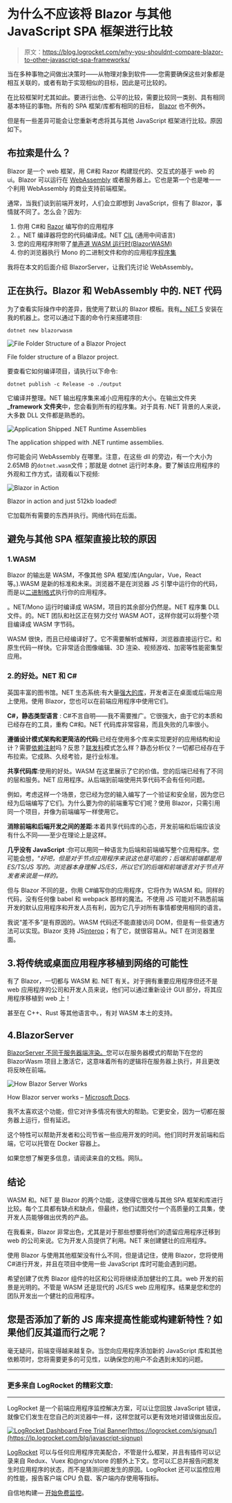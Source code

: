 # 为什么不应该将 Blazor 与其他 JavaScript SPA 框架进行比较

> 原文：<https://blog.logrocket.com/why-you-shouldnt-compare-blazor-to-other-javascript-spa-frameworks/>

当在多种事物之间做出决策时——从物理对象到软件——您需要确保这些对象都是相互关联的，或者有助于实现相似的目标，因此是可比较的。

在比较框架时尤其如此。要进行出色、公平的比较，需要比较同一类别、具有相同基本特征的事物。所有的 SPA 框架/库都有相同的目标， [Blazor](https://dotnet.microsoft.com/apps/aspnet/web-apps/blazor) 也不例外。

但是有一些差异可能会让您重新考虑将其与其他 JavaScript 框架进行比较。原因如下。

## 布拉索是什么？

Blazor 是一个 web 框架，用 C#和 Razor 构建现代的、交互式的基于 web 的 ui。Blazor 可以运行在 [WebAssembly](https://blog.logrocket.com/webassembly-how-and-why-559b7f96cd71/) 或者服务器上。它也是第一个也是唯一一个利用 WebAssembly 的商业支持前端框架。

通常，当我们谈到前端开发时，人们会立即想到 JavaScript，但有了 Blazor，事情就不同了。怎么会？因为:

1.  你用 C#和 [Razor](https://docs.microsoft.com/en-us/aspnet/core/mvc/views/razor?view=aspnetcore-5.0) 编写你的应用程序
2.  。NET 编译器将您的代码编译成。NET [CIL](https://en.wikipedia.org/wiki/Common_Intermediate_Language) (通用中间语言)
3.  您的应用程序附带了[单声道 WASM 运行时(BlazorWASM)](https://github.com/mono/mono/blob/main/sdks/wasm/README.md)
4.  你的浏览器执行 Mono 的二进制文件和你的应用程序[程序集](https://docs.microsoft.com/en-us/dotnet/standard/assembly/)

我将在本文的后面介绍 BlazorServer，让我们先讨论 WebAssembly。

## 正在执行。Blazor 和 WebAssembly 中的. NET 代码

为了查看实际操作中的差异，我使用了默认的 Blazor 模板。我有[。NET 5](https://dotnet.microsoft.com/download) 安装在我的机器上。您可以通过下面的命令行来搭建项目:

```
dotnet new blazorwasm

```

![File Folder Structure of a Blazor Project](img/9adf2e784f38afea6e64721ddcbbedde.png)

File folder structure of a Blazor project.

要查看它如何编译项目，请执行以下命令:

```
dotnet publish -c Release -o ./output

```

它编译并整理。NET 输出程序集来减小应用程序的大小。在输出文件夹 **_framework 文件夹**中，您会看到所有的程序集。对于具有. NET 背景的人来说，大多数 DLL 文件都是熟悉的。

![Application Shipped .NET Runtime Assemblies](img/2d33bc42da909ec5e5503dce6fd83d4d.png)

The application shipped with .NET runtime assemblies.

你可能会问 WebAssembly 在哪里。注意，在这些 dll 的旁边，有一个大小为 2.65MB 的`dotnet.wasm`文件；那就是 dotnet 运行时本身。要了解该应用程序的外观和工作方式，请观看以下视频:

![Blazor in Action](img/0433a8ae96627fa00d17eb668eef06b3.png)

Blazor in action and just 512kb loaded!

它加载所有需要的东西并执行。网络代码在后面。

## 避免与其他 SPA 框架直接比较的原因

### 1.WASM

Blazor 的输出是 WASM，不像其他 SPA 框架/库(Angular，Vue，React 等。).WASM 是新的标准和未来。浏览器不是在浏览器 JS 引擎中运行你的代码，而是以[二进制格式](https://webassembly.github.io/spec/core/binary/index.html)执行你的应用程序。

。NET/Mono 运行时编译成 WASM，项目的其余部分仍然是。NET 程序集 DLL 文件。的。NET 团队和社区正在努力交付 WASM AOT，这样你就可以将整个项目编译成 WASM 字节码。

WASM 很快，而且已经编译好了。它不需要解析或解释，浏览器直接运行它。和原生代码一样快。它非常适合图像编辑、3D 渲染、视频游戏、加密等性能密集型应用。

### 2.的好处。NET 和 C#

英国丰富的图书馆。NET 生态系统:有大量[强大的库](https://www.nuget.org/)，开发者正在桌面或后端应用上使用。使用 Blazor，您也可以在前端应用程序中使用它们。

**C#，静态类型语言** : C#不言自明——我不需要推广。它很强大，由于它的本质和已经存在的工具，重构 C#和。NET 代码库非常容易，而且失败的几率很小。

**遵循设计模式架构和更简洁的代码**:已经在使用多个库来实现更好的应用结构和设计？需要[依赖注射](https://docs.microsoft.com/en-us/aspnet/core/blazor/fundamentals/dependency-injection?view=aspnetcore-5.0&pivots=webassembly)吗？反思？[联发科](https://github.com/jbogard/MediatR)模式怎么样？静态分析仪？一切都已经存在于布拉索。它成熟、久经考验，是行业标准。

**共享代码库**:使用的好处。WASM 在这里展示了它的价值。您的后端已经有了不同的层和服务。NET 应用程序。从后端到前端使用共享代码不会有任何问题。

例如，考虑这样一个场景，您已经为您的输入编写了一个验证和安全层，因为您已经为后端编写了它们。为什么要为你的前端重写它们呢？使用 Blazor，只需引用同一个项目，并像为前端编写一样使用它。

**消除前端和后端开发之间的差距**:本着共享代码库的心态，开发前端和后端应该没有什么不同——至少在理论上是这样。

**几乎没有 JavaScript** :你可以用同一种语言为后端和前端编写整个应用程序。您可能会想，“*好吧，但是对于节点应用程序来说这也是可能的；后端和前端都是用 ES/TS/JS 写的。浏览器本身理解 JS/ES，所以它们的后端和前端语言对于节点开发者来说是一样的。*

但与 Blazor 不同的是，你用 C#编写你的应用程序，它将作为 WASM 和。同样的代码，没有任何像 babel 和 webpack 那样的魔法。不使用 JS 可能对不熟悉前端开发的默认应用程序和开发人员有利，因为它几乎对所有事情都使用相同的语言。

我说“差不多”是有原因的。WASM 代码还不能直接访问 DOM，但是有一些变通方法可以实现。Blazor 支持 JS[interop](https://docs.microsoft.com/en-us/aspnet/core/blazor/call-javascript-from-dotnet?view=aspnetcore-5.0)；有了它，就很容易从。NET 在浏览器里面。

## 3.将传统或桌面应用程序移植到网络的可能性

有了 Blazor，一切都与 WASM 和. NET 有关。对于拥有重要应用程序但还不是 web 应用程序的公司和开发人员来说，他们可以通过重新设计 GUI 部分，将其应用程序移植到 web 上！

甚至在 C++、Rust 等其他语言中。，有对 WASM 本土的支持。

## 4.BlazorServer

[BlazorServer 不同于服务器端渲染。](https://docs.microsoft.com/en-us/aspnet/core/blazor/hosting-models?view=aspnetcore-5.0)您可以在服务器模式的帮助下在您的 BlazorWasm 项目上激活它，这意味着所有的逻辑将在服务器上执行，并且更改将反映在前端。

![How Blazor Server Works](img/0498706fc53ddd33da1eaf8c9ce33b43.png)

How Blazor server works – [Microsoft Docs](https://docs.microsoft.com/en-us/aspnet/core/blazor/hosting-models?view=aspnetcore-5.0#blazor-server).

我不太喜欢这个功能，但它对许多情况有很大的帮助。它更安全，因为一切都在服务器上运行，但有延迟。

这个特性可以帮助开发者和公司节省一些应用开发的时间。他们同时开发前端和后端，它可以托管在 Docker 容器上。

如果您想了解更多信息，请阅读来自的文档。网队。

## 结论

WASM 和。NET 是 Blazor 的两个功能，这使得它很难与其他 SPA 框架和库进行比较。每个工具都有缺点和缺点，但最终，他们试图交付一个高质量的工具集，使开发人员能够做出优秀的产品。

在我看来，Blazor 非常出色，尤其是对于那些想要将他们的遗留应用程序迁移到 web 的公司来说。它为开发人员提供了利用。NET 来创建健壮的应用程序。

使用 Blazor 与使用其他框架没有什么不同，但是请记住，使用 Blazor，您将使用 C#进行开发，并且在项目中使用一些 JavaScript 库时可能会遇到问题。

希望创建了优秀 Blazor 组件的社区和公司将继续添加健壮的工具。web 开发的前景是光明的。不管是 WASM 还是现代的 JS/ES web 应用程序。结果是您和您的团队开发出一个健壮的应用程序。

## 您是否添加了新的 JS 库来提高性能或构建新特性？如果他们反其道而行之呢？

毫无疑问，前端变得越来越复杂。当您向应用程序添加新的 JavaScript 库和其他依赖项时，您将需要更多的可见性，以确保您的用户不会遇到未知的问题。

* * *

### 更多来自 LogRocket 的精彩文章:

* * *

LogRocket 是一个前端应用程序监控解决方案，可以让您回放 JavaScript 错误，就像它们发生在您自己的浏览器中一样，这样您就可以更有效地对错误做出反应。

[![LogRocket Dashboard Free Trial Banner](img/e8a0ab42befa3b3b1ae08c1439527dc6.png)](https://lp.logrocket.com/blg/javascript-signup)[https://logrocket.com/signup/](https://lp.logrocket.com/blg/javascript-signup)

[LogRocket](https://lp.logrocket.com/blg/javascript-signup) 可以与任何应用程序完美配合，不管是什么框架，并且有插件可以记录来自 Redux、Vuex 和@ngrx/store 的额外上下文。您可以汇总并报告问题发生时应用程序的状态，而不是猜测问题发生的原因。LogRocket 还可以监控应用的性能，报告客户端 CPU 负载、客户端内存使用等指标。

自信地构建— [开始免费监控](https://lp.logrocket.com/blg/javascript-signup)。